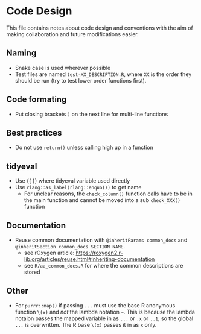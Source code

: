 # Code Design

This file contains notes about code design and conventions with the aim of
making collaboration and future modifications easier.

## Naming
- Snake case is used wherever possible
- Test files are named `test-XX_DESCRIPTION.R`, where `XX` is the order they 
  should be run (try to test lower order functions first).

## Code formating
- Put closing brackets `)` on the next line for multi-line functions

## Best practices
- Do not use `return()` unless calling high up in a function

## tidyeval
- Use {{ }} where tidyeval variable used directly
- Use `rlang::as_label(rlang::enquo())` to get name
  - For unclear reasons, the `check_column()` function calls have to be in the 
    main function and cannot be moved into a sub `check_XXX()` function

## Documentation
- Reuse common documentation with `@inheritParams common_docs` and 
  `@inheritSection common_docs SECTION NAME`.
   - see rOxygen article: https://roxygen2.r-lib.org/articles/reuse.html#inheriting-documentation
   - see `R/aa_common_docs.R` for where the common descriptions are stored
  
## Other
- For `purrr::map()` if passing `...` must use the base R anonymous function 
  `\(x)` and *not* the lambda notation `~`. This is because the lambda notaion
  passes the mapped variable in as `...` or `.x` or `..1`, so the global `...`
  is overwritten. The R base `\(x)` passes it in as `x` only.
